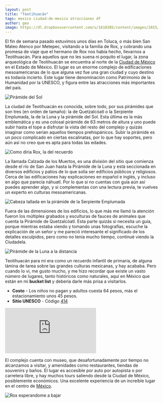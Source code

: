 ```yaml
---
layout: post
title: "Teotihuacán"
tags: mexico ciudad-de-mexico atracciones df
author: geo
image: https://dl.dropboxusercontent.com/u/1610385/content/images/2015/11/IMG_0478.JPG
---
```


El fin de semana pasado estuvimos unos días en Toluca, o más bien San Mateo Atenco por Metepec, visitando a la familia de Rox, y cobrando una promesa de viaje que el hermano de Rox nos había hecho, llevarnos a Teotihuacán. Para aquellos que no les suena ni poquito el lugar, la zona arqueológica de Teotihuacán se encuentra al norte de la [Ciudad de México](/tag/df) en el Estado de México. El lugar es un enorme complejo de edificaciones mesoamericanas de lo que alguna vez fue una gran ciudad y cuyo destino es todavía incierto. Este lugar tiene denominación como Patrimonio de la Humanidad por la UNESCO, y figura entre las atracciones más importantes del país.

![Pirámide del Sol](https://dl.dropboxusercontent.com/u/1610385/content/images/2015/11/IMG_0566.JPG)

La ciudad de Teotihuacán es conocida, sobre todo, por sus pirámides que son tres (en orden de tamaño): la de Quetzalcóatl o la Serpiente Emplumada, la de la Luna y la pirámide del Sol. Esta última es la más emblemática y es una colosal pirámide de 63 metros de altura y uno puede subir hasta el tope a disfrutar la vista del resto del complejo y quizás imaginar como serían aquellos tiempos prehispánicos. Subir la pirámide es un poco complicado en ciertas escalinatas, por lo que hay soportes, pero aún así no creo que es apta para todas las edades.

![Como diria Rox, la del recuerdo](https://dl.dropboxusercontent.com/u/1610385/content/images/2015/11/IMG_0579.JPG)

La llamada Calzada de los Muertos, es una división del sitio que comienza desde el río de San Juan hasta la Pirámide de la Luna y está seccionada en diversos edificios y patios de lo que solía ser edificios públicos y religiosos. Cerca de las edificaciones hay explicaciones en español e inglés, y incluso en algo que parecía náhuatl. Por lo que si no cuentas con guía aún así puedes aprender algo, y si complementas con una lectura previa, te vuelves un experto en culturas mesoamericanas.

![Cabeza tallada en la pirámide de la Serpiente Emplumada](https://dl.dropboxusercontent.com/u/1610385/content/images/2015/11/IMG_0533.JPG)

Fuera de las dimensiones de los edificios, lo que más me llamó la atención fueron los múltiples grabados y esculturas de fauces de animales que cuenta la Pirámide de Quetzalcóatl. Esta parte quizás si necesita un guía, porque mientras estaba viendo y tomando unas fotografías, escuche la explicación de un señor y me pareció interesante el significado de los detalles esculpidos, pero como no tenía mucho tiempo, continué viendo la Ciudadela.

![Pirámide de la Luna a la distancia](https://dl.dropboxusercontent.com/u/1610385/content/images/2015/11/IMG_0607.JPG)

Teotihuacán para mí era como un recuerdo infantil de primaria, de alguna lámina de tarea sobre las grandes culturas mexicanas, y hay acababa. Pero cuando lo vi, me gusto mucho, y me hizo recordar que existe un vasto número de lugares, tanto históricos como naturales, aquí en México que están en mi **bucket list** y debería darle más prisa a visitarlos.

* **Costo** - Los niños no pagan y adultos cuesta 64 pesos, más el estacionamiento unos 45 pesos.
* **Sitio UNESCO** - Código [414](http://whc.unesco.org/en/list/414)
<div class="embed-responsive embed-responsive-16by9">
<iframe src="https://www.google.com/maps/embed?pb=!1m18!1m12!1m3!1d15026.582132093026!2d-98.86267387822471!3d19.685122471805666!2m3!1f0!2f0!3f0!3m2!1i1024!2i768!4f13.1!3m3!1m2!1s0x0000000000000000%3A0x66c26479f83a004e!2sLa+Ciudadela!5e0!3m2!1sen!2smx!4v1448056327979" class="embed-responsive-item"  frameborder="0" style="border:0" allowfullscreen></iframe>
</div>

El complejo cuenta con museo, que desafortunadamente por tiempo no alcanzamos a visitar, y amenidades como restaurantes, tiendas de souvenirs y baños. El lugar es accesible por auto por autopista o por carretera libre, y hay muchos tours saliendo desde la Ciudad de México, posiblemente económicos. Una excelente experiencia de un increíble lugar en el centro de [México](/tag/mexico).

![Rox esperandome a bajar](https://dl.dropboxusercontent.com/u/1610385/content/images/2015/11/IMG_0610.JPG)
